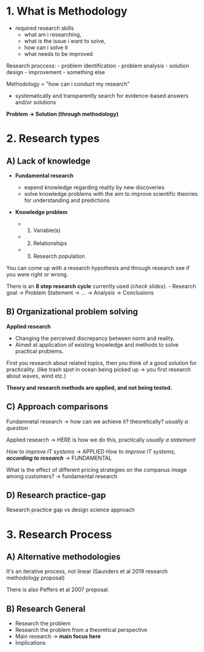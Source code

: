 
# 1. What is Methodology

- required research skills
	- what am i researching, 
	- what is the issue i want to solve, 
	- how can i solve it
	- what needs to be improved

Research proccess:
	- problem identification
	- problem analysis
	- solution design
	- improvement
	- something else

Methodology = "how can i conduct my research"
- systematically and transparently search for evidence-based answers and/or solutions

**Problem -> Solution (through methodology)**

# 2. Research types

## A) Lack of knowledge

- **Fundamental research**
	- expend knowledge regarding reality by new discoveries
	- solve knowledge problems with the aim to improve scientific theories for understanding and predictions

- **Knowledge problem**
	- 1. Variable(s)
	- 2. Relationships
	- 3. Research population

You can come up with a research hypothesis and through research see if you were right or wrong.

There is an **8 step research cycle** currently used *(check slides)*.
	- Research goal -> Problem Statement -> ... -> Analysis -> Conclusions


## B) Organizational problem solving

**Applied research**
- Changing the perceived discrepancy between norm and reality.
- Aimed at application of existing knowledge and methods to solve practical problems.

First you research about related topics, then you think of a good solution for practicality. (like trash spot in ocean being picked up -> you first research about waves, wind etc.)

**Theory and research methods are applied, and not being tested.**

## C) Approach comparisons

Fundamnetal research -> how can we achieve it? theoretically? *usually a question*

Applied research -> HERE is how we do this, practically *usually a statement*

*How to improve IT systems* -> APPLIED
*How to improve IT systems, **according to research*** -> FUNDAMENTAL

What is the effect of different pricing strategies on the companus image among customers?
-> fundamental research

## D) Research practice-gap

Research practice gap vs design science approach 

# 3. Research Process

## A) Alternative methodologies

It's an iterative process, not linear
(Saunders et al 2019 research methodology proposal)

There is also Peffers et al 2007 proposal.

## B) Research General

- Research the problem
- Research the problem from a theoretical perspective
- Main research -> **main focus here**
- Implications





